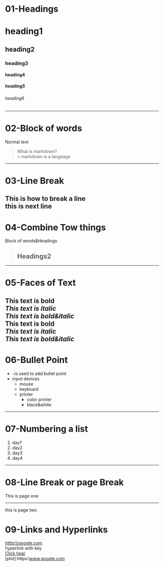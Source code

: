 # 01-Headings
# heading1
## heading2
### heading3
#### heading4
##### heading5
###### heading6

------
# 02-Block of words
Normal text
> What is markdown?\
    > markdown is a langeage
------
# 03-Line Break
This  is how to break a line\
this is next line
------
# 04-Combine Tow things
Block of words&Headings
>## Headings2
------
# 05-Faces of Text
**This text is bold**\
*This text is italic*\
***This text is bold&italic***\
__This text is bold__\
_This text is italic_\
___This text is bold&italic___
------
# 06-Bullet Point
- -is used to add bullet point
- input devices
    - mouse
    - keyboard
    - printer
        - color printer
        - black&white
------
# 07-Numbering a list
1. day1
2. day2
3. day3
4. day4
------
# 08-Line Break or page Break
This is page one

------
this is page two
# 09-Links and Hyperlinks
<htttp:\\google.com>\
hyperlink with key\
[Click hear](3d%20plot4.png)\
[plot]:https:\\www.google.com

